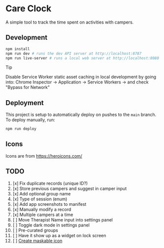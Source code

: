 # Care Clock

A simple tool to track the time spent on activities with campers.

## Development

```bash
npm install
npm run dev # runs the dev API server at http://localhost:8787
npm run live-server # runs a local web server at http://localhost:8080
```

> [!TIP]
> Disable Service Worker static asset caching in local development by going into:
> Chrome Inspector -> Application -> Service Workers -> and check "Bypass for Network"

## Deployment

This project is setup to automatically deploy on pushes to the `main` branch. To deploy manually, run:

```bash
npm run deploy
```

## Icons

Icons are from https://heroicons.com/

## TODO

1. [x] Fix duplicate records (unique ID?)
2. [x] Store previous campers and suggest in camper input
3. [x] Add optional group name
4. [x] Type of session (enum)
5. [x] Add app screenshots to manifest
6. [x] Manually modify a record
7. [x] Multiple campers at a time
8. [ ] Move Therapist Name input into settings panel
9. [ ] Toggle dark mode in settings panel
10. [ ] Pre-curated groups
11. [ ] Have it show up as a widget on lock screen
12. [ ] [Create maskable icon](https://web.dev/articles/maskable-icon)
